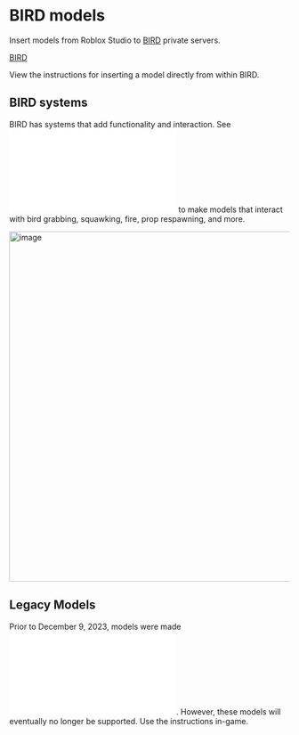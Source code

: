 # BIRD models

Insert models from Roblox Studio to [BIRD]([url](https://www.roblox.com/games/3633505977/BIRD)) private servers.

[BIRD](https://www.roblox.com/games/3633505977/BIRD)

View the instructions for inserting a model directly from within BIRD.

## BIRD systems

BIRD has systems that add functionality and interaction. See ![BIRDsystems](BIRDsystems.md) to make models that interact with bird grabbing, squawking, fire, prop respawning, and more.

<img width="629" alt="image" src="https://github.com/BouyertheDestroyer/BIRDmod/assets/150331530/67bcaf7a-82c2-4bd4-bd6a-26f6160d87c3">

## Legacy Models

Prior to December 9, 2023, models were made ![with the old instructions](LegacyInstructions.md). However, these models will eventually no longer be supported. Use the instructions in-game.
